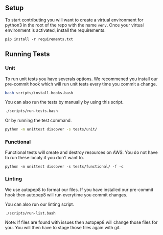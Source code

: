 ## Setup

To start contributing you will want to create a virtual environment for python3 in the root of the repo with
the name `venv`. Once your virtual environment is activated, install the requirements.

```
pip install -r requirements.txt
```

## Running Tests

### Unit

To run unit tests you have severals options. We recommened you install our pre-commit hook which will run
unit tests every time you commit a change.

```BASH
bash scripts/install-hooks.bash 
```

You can also run the tests by manually by using this script.

```BASH
./scripts/run-tests.bash
```

Or by running the test command.

```BASH
python -m unittest discover -s tests/unit/
```

### Functional
Functional tests will create and destroy resources on AWS. You do not have to run these localy if you
don't want to.

```
python -m unittest discover -s tests/functional/ -f -c
```


### Linting

We use autopep8 to format our files. If you have installed our pre-commit hook then autopep8 will
run everytime you commit changes.

You can also run our linting script.

```
./scripts/run-list.bash
```

Note: If files are found with issues then autopep8 will change those files for you. You will then have
to stage those files again with git.
